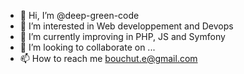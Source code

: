 - 👋 Hi, I’m @deep-green-code
- 👀 I’m interested in Web developpement and Devops
- 🌱 I’m currently improving in PHP, JS and Symfony
- 💞️ I’m looking to collaborate on ...
- 📫 How to reach me bouchut.e@gmail.com

